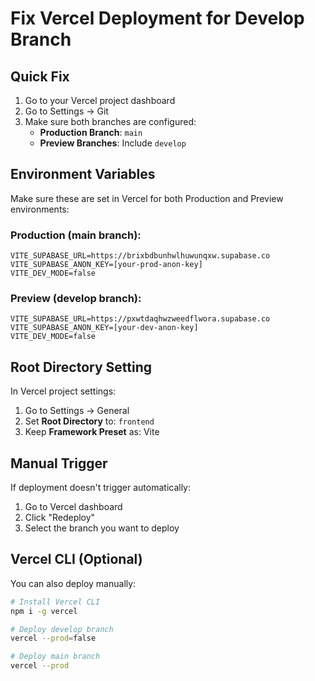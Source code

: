 # Fix Vercel Deployment for Develop Branch

## Quick Fix

1. Go to your Vercel project dashboard
2. Go to Settings → Git
3. Make sure both branches are configured:
   - **Production Branch**: `main`
   - **Preview Branches**: Include `develop`

## Environment Variables

Make sure these are set in Vercel for both Production and Preview environments:

### Production (main branch):
```
VITE_SUPABASE_URL=https://brixbdbunhwlhuwunqxw.supabase.co
VITE_SUPABASE_ANON_KEY=[your-prod-anon-key]
VITE_DEV_MODE=false
```

### Preview (develop branch):
```
VITE_SUPABASE_URL=https://pxwtdaqhwzweedflwora.supabase.co
VITE_SUPABASE_ANON_KEY=[your-dev-anon-key]
VITE_DEV_MODE=false
```

## Root Directory Setting

In Vercel project settings:
1. Go to Settings → General
2. Set **Root Directory** to: `frontend`
3. Keep **Framework Preset** as: Vite

## Manual Trigger

If deployment doesn't trigger automatically:
1. Go to Vercel dashboard
2. Click "Redeploy"
3. Select the branch you want to deploy

## Vercel CLI (Optional)

You can also deploy manually:
```bash
# Install Vercel CLI
npm i -g vercel

# Deploy develop branch
vercel --prod=false

# Deploy main branch
vercel --prod
```